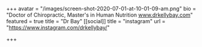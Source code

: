 +++
avatar = "/images/screen-shot-2020-07-01-at-10-01-09-am.png"
bio = "Doctor of Chiropractic, Master's in Human Nutrition www.drkellybay.com"
featured = true
title = "Dr Bay"
[[social]]
title = "instagram"
url = "https://www.instagram.com/drkellybay/"

+++
